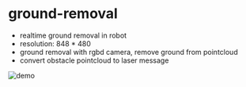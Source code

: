 # ground-removal

- realtime ground removal in robot
- resolution: 848 * 480
- ground removal with rgbd camera, remove ground from pointcloud 
- convert obstacle pointcloud to laser message

![demo](ros.gif)
